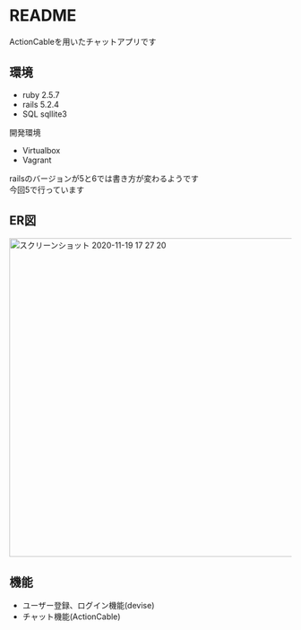 # README

ActionCableを用いたチャットアプリです

## 環境

- ruby 2.5.7
- rails 5.2.4
- SQL sqllite3

開発環境
- Virtualbox
- Vagrant

railsのバージョンが5と6では書き方が変わるようです  
今回5で行っています

## ER図

<img width="568" alt="スクリーンショット 2020-11-19 17 27 20" src="https://user-images.githubusercontent.com/60842603/99640653-89c35500-2a8c-11eb-968c-a1d5f3c1afee.png">

## 機能

- ユーザー登録、ログイン機能(devise)
- チャット機能(ActionCable)
